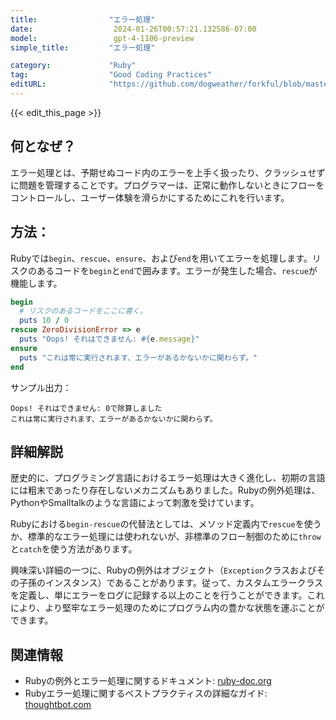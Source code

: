 ```yaml
---
title:                "エラー処理"
date:                  2024-01-26T00:57:21.132586-07:00
model:                 gpt-4-1106-preview
simple_title:         "エラー処理"

category:             "Ruby"
tag:                  "Good Coding Practices"
editURL:              "https://github.com/dogweather/forkful/blob/master/content/ja/ruby/handling-errors.md"
---
```


{{< edit_this_page >}}

## 何となぜ？

エラー処理とは、予期せぬコード内のエラーを上手く扱ったり、クラッシュせずに問題を管理することです。プログラマーは、正常に動作しないときにフローをコントロールし、ユーザー体験を滑らかにするためにこれを行います。

## 方法：

Rubyでは`begin`、`rescue`、`ensure`、および`end`を用いてエラーを処理します。リスクのあるコードを`begin`と`end`で囲みます。エラーが発生した場合、`rescue`が機能します。

```Ruby
begin
  # リスクのあるコードをここに書く。
  puts 10 / 0
rescue ZeroDivisionError => e
  puts "Oops! それはできません: #{e.message}"
ensure
  puts "これは常に実行されます、エラーがあるかないかに関わらず。"
end
```

サンプル出力：
```
Oops! それはできません: 0で除算しました
これは常に実行されます、エラーがあるかないかに関わらず。
```

## 詳細解説

歴史的に、プログラミング言語におけるエラー処理は大きく進化し、初期の言語には粗末であったり存在しないメカニズムもありました。Rubyの例外処理は、PythonやSmalltalkのような言語によって刺激を受けています。

Rubyにおける`begin-rescue`の代替法としては、メソッド定義内で`rescue`を使うか、標準的なエラー処理には使われないが、非標準のフロー制御のために`throw`と`catch`を使う方法があります。

興味深い詳細の一つに、Rubyの例外はオブジェクト（`Exception`クラスおよびその子孫のインスタンス）であることがあります。従って、カスタムエラークラスを定義し、単にエラーをログに記録する以上のことを行うことができます。これにより、より堅牢なエラー処理のためにプログラム内の豊かな状態を運ぶことができます。

## 関連情報

- Rubyの例外とエラー処理に関するドキュメント: [ruby-doc.org](https://ruby-doc.org/core-3.1.0/doc/syntax/exceptions_rdoc.html)
- Rubyエラー処理に関するベストプラクティスの詳細なガイド: [thoughtbot.com](https://thoughtbot.com/blog/rescue-standarderror-not-exception)
